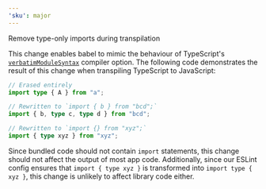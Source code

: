 ```yaml
---
'sku': major
---
```


Remove type-only imports during transpilation

This change enables babel to mimic the behaviour of TypeScript's [`verbatimModuleSyntax`] compiler option. The following code demonstrates the result of this change when transpiling TypeScript to JavaScript:

```ts
// Erased entirely
import type { A } from "a";

// Rewritten to `import { b } from "bcd";`
import { b, type c, type d } from "bcd";

// Rewritten to `import {} from "xyz";`
import { type xyz } from "xyz";
```

Since bundled code should not contain `import` statements, this change should not affect the output of most app code. Additionally, since our ESLint config ensures that `import { type xyz }` is transformed into `import type { xyz }`, this change is unlikely to affect library code either.

[`verbatimModuleSyntax`]: https://www.typescriptlang.org/tsconfig#verbatimModuleSyntax
